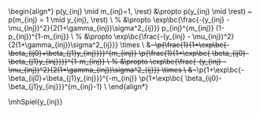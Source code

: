 \begin{align*}
p(y_{inj} \mid m_{inj}=1, \rest) &\propto
p(y_{inj} \mid \rest) ~
p(m_{inj} = 1 \mid y_{inj}, \rest) \\
%
&\propto
\exp\bc{\frac{-(y_{inj} - \mu_{inj})^2}{2(1+\gamma_{inj})\sigma^2_{ij}}}
p_{inj}^{m_{inj}} (1-p_{inj})^{1-m_{inj}} \\
%
&\propto
\exp\bc{\frac{-(y_{inj} - \mu_{inj})^2}{2(1+\gamma_{inj})\sigma^2_{ij}}}
\times \\
&~~~\p{\frac{1}{1+\exp\bc{-\beta_{ij0}+\beta_{j1}y_{inj}}}}^{m_{inj}}
\p{\frac{1}{1+\exp\bc{ \beta_{ij0}-\beta_{j1}y_{inj}}}}^{1-m_{inj}} \\
%
&\propto
\exp\bc{\frac{-(y_{inj} - \mu_{inj})^2}{2(1+\gamma_{inj})\sigma^2_{ij}}}
\times \\
&~~~\p{1+\exp\bc{-\beta_{ij0}+\beta_{j1}y_{inj}}}^{-m_{inj}}
\p{1+\exp\bc{ \beta_{ij0}-\beta_{j1}y_{inj}}}^{m_{inj}-1} \\
\end{align*}

\mhSpiel{y_{inj}}
